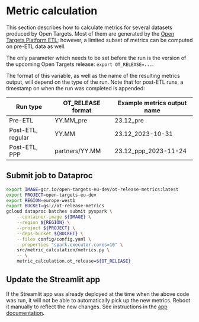 # Metric calculation
This section describes how to calculate metrics for several datasets produced by Open Targets. Most of them are generated by the [Open Targets Platform ETL](https://github.com/opentargets/platform-etl-backend); however, a limited subset of metrics can be computed on pre-ETL data as well.

The only parameter which needs to be set before the run is the version of the upcoming Open Targets release: `export OT_RELEASE=...`.

The format of this variable, as well as the name of the resulting metrics output, will depend on the type of the run. Note that for post-ETL runs, a timestamp on when the run was completed is appended:

| Run type          | OT_RELEASE format | Example metrics output name |
|-------------------|-------------------|-----------------------------|
| Pre-ETL           | YY.MM_pre         | 23.12_pre                   |
| Post-ETL, regular | YY.MM             | 23.12_2023-10-31            |
| Post-ETL, PPP     | partners/YY.MM    | 23.12_ppp_2023-11-24        |


## Submit job to Dataproc
```bash
export IMAGE=gcr.io/open-targets-eu-dev/ot-release-metrics:latest
export PROJECT=open-targets-eu-dev
export REGION=europe-west1
export BUCKET=gs://ot-release-metrics
gcloud dataproc batches submit pyspark \
    --container-image ${IMAGE} \
    --region ${REGION} \
    --project ${PROJECT} \
    --deps-bucket ${BUCKET} \
    --files config/config.yaml \
    --properties "spark.executor.cores=16" \
    src/metric_calculation/metrics.py \
    -- \
    metric_calculation.ot_release=${OT_RELEASE}
```

## Update the Streamlit app
If the Streamlit app was already deployed at the time when the above code was run, it will not be able to automatically pick up the new metrics. Reboot it manually to reflect the new changes. See instructions in the [app documentation](metric-visualisation.md#rebooting-the-app).
